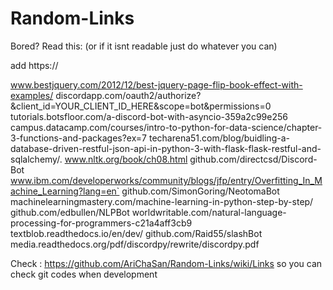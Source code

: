 # Random-Links

Bored? Read this: (or if it isnt readable just do whatever you can)

add https://

www.bestjquery.com/2012/12/best-jquery-page-flip-book-effect-with-examples/
discordapp.com/oauth2/authorize?&client_id=YOUR_CLIENT_ID_HERE&scope=bot&permissions=0
tutorials.botsfloor.com/a-discord-bot-with-asyncio-359a2c99e256
campus.datacamp.com/courses/intro-to-python-for-data-science/chapter-3-functions-and-packages?ex=7
techarena51.com/blog/buidling-a-database-driven-restful-json-api-in-python-3-with-flask-flask-restful-and-sqlalchemy/.
www.nltk.org/book/ch08.html
github.com/directcsd/Discord-Bot
www.ibm.com/developerworks/community/blogs/jfp/entry/Overfitting_In_Machine_Learning?lang=en`
github.com/SimonGoring/NeotomaBot
machinelearningmastery.com/machine-learning-in-python-step-by-step/
github.com/edbullen/NLPBot
worldwritable.com/natural-language-processing-for-programmers-c21a4aff3cb9
textblob.readthedocs.io/en/dev/
github.com/Raid55/slashBot
media.readthedocs.org/pdf/discordpy/rewrite/discordpy.pdf

Check : https://github.com/AriChaSan/Random-Links/wiki/Links so you can check git codes when development
